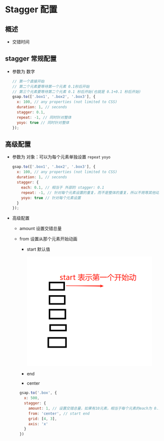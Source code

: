 # Stagger 配置

## 概述

+ 交错时间

## stagger 常规配置

+ 参数为 数字

  ```js
  // 第一个直接开始
  // 第二个元素要等待第一个元素 0.1秒后开始
  // 第三个元素要等待第二个元素 0.1 秒后开始(也就是 0.1+0.1 秒后开始)
  gsap.to(['.box1', '.box2', '.box3'], {
    x: 100, // any properties (not limited to CSS)
    duration: 1, // seconds
    stagger: 0.1,
    repeat: -1, // 同时针对整体
    yoyo: true // 同时针对整体
  });
  ```

## 高级配置

+ 参数为 对象：可以为每个元素单独设置 `repeat` `yoyo`

  ```js
  gsap.to(['.box1', '.box2', '.box3'], {
    x: 100, // any properties (not limited to CSS)
    duration: 1, // seconds
    stagger: {
      each: 0.1, // 相当于 外部的 stagger: 0.1
      repeat: -1, // 针对每个元素设置的重复，而不是整体的重复，所以不用等其他动画完成后再进行
      yoyo: true // 针对每个元素设置
    }
  });
  ```

+ 高级配置

  + amount 设置交错总量
  + from 设置从那个元素开始动画

    + start 默认值

      ![alt text](images/images/from-start.png)

    + end
    + center

    ```js
    gsap.to('.box', {
      x: 500,
      stagger: {
        amount: 1, // 设置交错总量，如果有10元素，相当于每个元素的each为 0.1
        from: 'center', // start end
        grid: [4, 3],
        axis: 'x'
      }
    })
    ```

